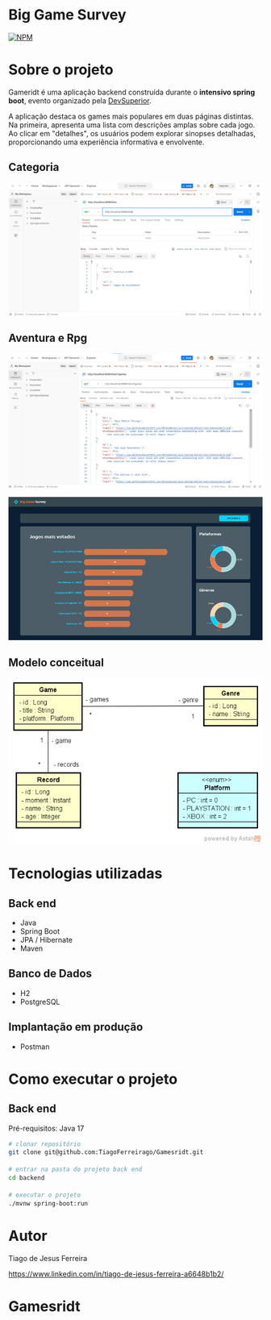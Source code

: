 # Big Game Survey 
[![NPM](https://img.shields.io/npm/l/react)](https://github.com/TiagoFerreirago/Gamesridt/blob/main/LICENSE) 

# Sobre o projeto


Gameridt é uma aplicação backend construída durante o **intensivo spring boot**, evento organizado pela [DevSuperior](https://devsuperior.com "Site da DevSuperior").

A aplicação destaca os games mais populares em duas páginas distintas. Na primeira, apresenta uma lista com descrições amplas sobre cada jogo. Ao clicar em "detalhes", os usuários podem explorar sinopses detalhadas, proporcionando uma experiência informativa e envolvente.

## Categoria
![Categoria](https://github.com/TiagoFerreirago/Repositoryphoto/blob/main/categoria.png)

## Aventura e Rpg
![Web 1](https://github.com/TiagoFerreirago/Repositoryphoto/blob/main/lista%201.png)

![Web 2](https://github.com/acenelio/assets/raw/main/sds1/web2.png)

## Modelo conceitual
![Modelo Conceitual](https://github.com/acenelio/assets/raw/main/sds1/modelo-conceitual.png)

# Tecnologias utilizadas
## Back end
- Java
- Spring Boot
- JPA / Hibernate
- Maven
  
## Banco de Dados
- H2
- PostgreSQL
  
## Implantação em produção
- Postman

# Como executar o projeto

## Back end
Pré-requisitos: Java 17

```bash
# clonar repositório
git clone git@github.com:TiagoFerreirago/Gamesridt.git

# entrar na pasta do projeto back end
cd backend

# executar o projeto
./mvnw spring-boot:run
```

# Autor

Tiago de Jesus Ferreira

https://www.linkedin.com/in/tiago-de-jesus-ferreira-a6648b1b2/

# Gamesridt

